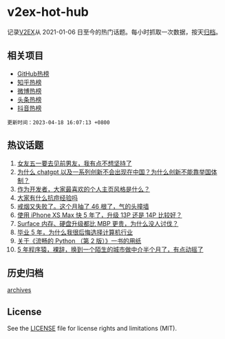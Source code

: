 # v2ex-hot-hub

 记录[V2EX](https://www.v2ex.com/)从 2021-01-06 日至今的热门话题。每小时抓取一次数据，按天[归档](archives)。
 
 ## 相关项目

- [GitHub热榜](https://github.com/it985/github-hot-hub)
- [知乎热榜](https://github.com/it985/zhihu-hot-hub)
- [微博热榜](https://github.com/it985/weibo-hot-hub)
- [头条热榜](https://github.com/it985/toutiao-hot-hub)
- [抖音热榜](https://github.com/it985/douyin-hot-hub)


 `更新时间：2023-04-18 16:07:13 +0800`

## 热议话题

1. [女友五一要去见前男友，我有点不想坚持了](https://www.v2ex.com/t/933324)
1. [为什么 chatgpt 以及一系列创新不会出现在中国？为什么创新不能靠举国体制？](https://www.v2ex.com/t/933384)
1. [作为开发者，大家最喜欢的个人主页风格是什么？](https://www.v2ex.com/t/933373)
1. [大家有什么抗痘经验吗](https://www.v2ex.com/t/933376)
1. [戒烟又失败了。这个月抽了 46 根了，气的头撞墙](https://www.v2ex.com/t/933281)
1. [使用 iPhone XS Max 快 5 年了，升级 13P 还是 14P 比较好？](https://www.v2ex.com/t/933339)
1. [Surface 内存、硬盘升级都比 MBP 更贵，为什么没人讨伐？](https://www.v2ex.com/t/933198)
1. [毕业 5 年，为什么我很后悔选择计算机行业](https://www.v2ex.com/t/933209)
1. [关于《流畅的 Python （第 2 版）》一书的用纸](https://www.v2ex.com/t/933277)
1. [5 年程序猿，裸辞，换到一个陌生的城市做中介半个月了，有点动摇了](https://www.v2ex.com/t/933280)

## 历史归档

[archives](archives)

## License

See the [LICENSE](LICENSE) file for license rights and limitations (MIT).
